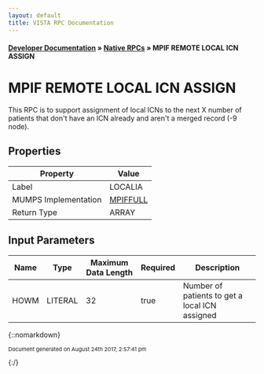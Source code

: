 ```yaml
---
layout: default
title: VISTA RPC Documentation
---
```


#### [Developer Documentation](../index) &#187; [Native RPCs](TableOfContents) &#187; MPIF REMOTE LOCAL ICN ASSIGN<br/>
# MPIF REMOTE LOCAL ICN ASSIGN

This RPC is to support assignment of local ICNs to the next X number of patients that don't have an ICN already and aren't a merged record (-9 node).

## Properties

Property | Value
--- | ---
Label | LOCALIA
MUMPS Implementation | [MPIFFULL](http://code.osehra.org/dox/Routine_MPIFFULL_source.html)
Return Type | ARRAY


## Input Parameters

Name | Type | Maximum Data Length | Required | Description
--- | --- | --- | --- | ---
HOWM | LITERAL | 32 | true | Number of patients to get a local ICN assigned



{::nomarkdown} <br/><p style="font-size: 11px">Document generated on August 24th 2017, 2:57:41 pm</p>{:/}